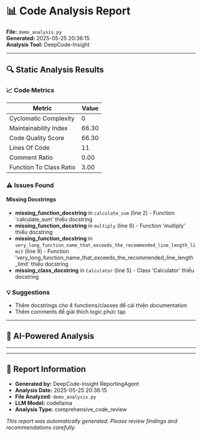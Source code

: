 # 📊 Code Analysis Report

**File:** `demo_analysis.py`  
**Generated:** 2025-05-25 20:36:15  
**Analysis Tool:** DeepCode-Insight  

---

## 🔍 Static Analysis Results

### 📈 Code Metrics

| Metric | Value |
|--------|-------|
| Cyclomatic Complexity | 0 |
| Maintainability Index | 66.30 |
| Code Quality Score | 66.30 |
| Lines Of Code | 11 |
| Comment Ratio | 0.00 |
| Function To Class Ratio | 3.00 |


### ⚠️ Issues Found

#### Missing Docstrings

- **missing_function_docstring** in `calculate_sum` (line 2) - Function 'calculate_sum' thiếu docstring
- **missing_function_docstring** in `multiply` (line 6) - Function 'multiply' thiếu docstring
- **missing_function_docstring** in `very_long_function_name_that_exceeds_the_recommended_line_length_limit` (line 9) - Function 'very_long_function_name_that_exceeds_the_recommended_line_length_limit' thiếu docstring
- **missing_class_docstring** in `Calculator` (line 5) - Class 'Calculator' thiếu docstring

### 💡 Suggestions

- Thêm docstrings cho 4 functions/classes để cải thiện documentation
- Thêm comments để giải thích logic phức tạp

---

## 🤖 AI-Powered Analysis

---

---

## 📝 Report Information

- **Generated by:** DeepCode-Insight ReportingAgent
- **Analysis Date:** 2025-05-25 20:36:15
- **File Analyzed:** `demo_analysis.py`
- **LLM Model:** codellama
- **Analysis Type:** comprehensive_code_review

*This report was automatically generated. Please review findings and recommendations carefully.*